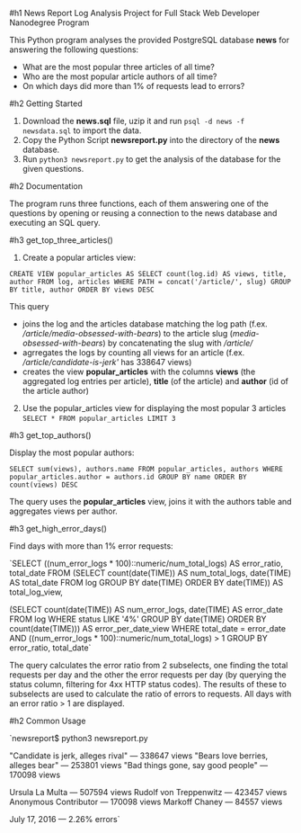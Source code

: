 #h1 News Report Log Analysis Project for Full Stack Web Developer Nanodegree Program

This Python program analyses the provided PostgreSQL database **news** for answering the following questions:

- What are the most popular three articles of all time?
- Who are the most popular article authors of all time? 
- On which days did more than 1% of requests lead to errors?

#h2 Getting Started

1. Download the **news.sql** file, uzip it and run `psql -d news -f newsdata.sql` to import the data.
2. Copy the Python Script **newsreport.py** into the directory of the **news** database. 
3. Run `python3 newsreport.py` to get the analysis of the database for the given questions.

#h2 Documentation

The program runs three functions, each of them answering one of the questions by opening or reusing a connection to the news database and executing an SQL query.

#h3 get_top_three_articles() 

1. Create a popular articles view:

`CREATE VIEW popular_articles AS
SELECT count(log.id) AS views,
       title,
       author
FROM log,
     articles
WHERE PATH = concat('/article/', slug)
GROUP BY title,
         author
ORDER BY views DESC` 

This query 

- joins the log and the articles database matching the log path (f.ex. _/article/media-obsessed-with-bears_) to the article slug (_media-obsessed-with-bears_) by concatenating the slug with _/article/_
- agrregates the logs by counting all views for an article (f.ex. _/article/candidate-is-jerk'_ has 338647 views)
- creates the view  **popular_articles** with the columns **views** (the aggregated log entries per article), **title** (of the article) and **author** (id of the article author)

2. Use the popular_articles view for displaying the most popular 3 articles
`SELECT *
FROM popular_articles
LIMIT 3`

#h3 get_top_authors()

Display the most popular authors:

`SELECT sum(views),
       authors.name
FROM popular_articles,
     authors
WHERE popular_articles.author = authors.id
GROUP BY name
ORDER BY count(views) DESC`

The query uses the **popular_articles** view, joins it with the authors table and aggregates views per author.

#h3 get_high_error_days()

Find days with more than 1% error requests:

`SELECT ((num_error_logs * 100)::numeric/num_total_logs) AS error_ratio, 
	total_date
FROM
  (SELECT count(date(TIME)) AS num_total_logs,
          date(TIME) AS total_date
   FROM log
   GROUP BY date(TIME)
   ORDER BY date(TIME)) AS total_log_view,

  (SELECT count(date(TIME)) AS num_error_logs,
          date(TIME) AS error_date
   FROM log
   WHERE status LIKE '4%'
   GROUP BY date(TIME)
   ORDER BY count(date(TIME))) AS error_per_date_view
WHERE total_date = error_date
  AND ((num_error_logs * 100)::numeric/num_total_logs) > 1
GROUP BY error_ratio,
         total_date`

The query calculates the error ratio from 2 subselects, one finding the total requests per day and the other the error requests per day (by querying the status column, filtering for 4xx HTTP status codes). The results of these to subselects are used to calculate the ratio of errors to requests. All days with an error ratio > 1 are displayed. 

#h2 Common Usage

`newsreport$ python3 newsreport.py

"Candidate is jerk, alleges rival" —  338647 views
"Bears love berries, alleges bear" —  253801 views
"Bad things gone, say good people" —  170098 views


Ursula La Multa — 507594 views
Rudolf von Treppenwitz — 423457 views
Anonymous Contributor — 170098 views
Markoff Chaney — 84557 views


July 17, 2016 — 2.26% errors`





